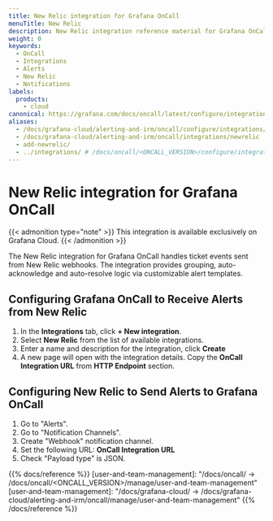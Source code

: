 ```yaml
---
title: New Relic integration for Grafana OnCall
menuTitle: New Relic
description: New Relic integration reference material for Grafana OnCall.
weight: 0
keywords:
  - OnCall
  - Integrations
  - Alerts
  - New Relic
  - Notifications
labels:
  products:
    - cloud
canonical: https://grafana.com/docs/oncall/latest/configure/integrations/references/newrelic
aliases:
  - /docs/grafana-cloud/alerting-and-irm/oncall/configure/integrations/references/newrelic
  - /docs/grafana-cloud/alerting-and-irm/oncall/integrations/newrelic
  - add-newrelic/
  - ../integrations/ # /docs/oncall/<ONCALL_VERSION>/configure/integrations/references/newrelic
---
```


# New Relic integration for Grafana OnCall

{{< admonition type="note" >}}
This integration is available exclusively on Grafana Cloud.
{{< /admonition >}}

The New Relic integration for Grafana OnCall handles ticket events sent from New Relic webhooks.
The integration provides grouping, auto-acknowledge and auto-resolve logic via customizable alert templates.

## Configuring Grafana OnCall to Receive Alerts from New Relic

1. In the **Integrations** tab, click **+ New integration**.
2. Select **New Relic** from the list of available integrations.
3. Enter a name and description for the integration, click **Create**
4. A new page will open with the integration details. Copy the **OnCall Integration URL** from **HTTP Endpoint** section.

## Configuring New Relic to Send Alerts to Grafana OnCall

1. Go to "Alerts".
2. Go to "Notification Channels".
3. Create "Webhook" notification channel.
4. Set the following URL: **OnCall Integration URL**
5. Check "Payload type" is JSON.

{{% docs/reference %}}
[user-and-team-management]: "/docs/oncall/ -> /docs/oncall/<ONCALL_VERSION>/manage/user-and-team-management"
[user-and-team-management]: "/docs/grafana-cloud/ -> /docs/grafana-cloud/alerting-and-irm/oncall/manage/user-and-team-management"
{{% /docs/reference %}}
